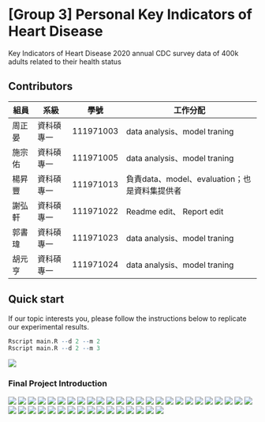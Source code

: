 # [Group 3] Personal Key Indicators of Heart Disease
Key Indicators of Heart Disease
2020 annual CDC survey data of 400k adults related to their health status

## Contributors
|組員|系級|學號|工作分配|
|-|-|-|-|
|周正晏|資科碩專一|111971003|data analysis、model traning| 
|施宗佑|資科碩專一|111971005|data analysis、model traning| 
|楊昇豐|資科碩專一|111971013|負責data、model、evaluation；也是資料集提供者|
|謝弘軒|資科碩專一|111971022|Readme edit、 Report edit| 
|郭書瑋|資科碩專一|111971023|data analysis、model traning| 
|胡元亨|資科碩專一|111971024|data analysis、model traning| 


## Quick start
If our topic interests you, please follow the instructions below to replicate our experimental results.
```R
Rscript main.R --d 2 --m 2
Rscript main.R --d 2 --m 3
```
![](data/page_33.png)

### Final Project Introduction
![](data/page_1.png)
![](data/page_2.png)
![](data/page_3.png)
![](data/page_4.png)
![](data/page_5.png)
![](data/page_6.png)
![](data/page_7.png)
![](data/page_8.png)
![](data/page_9.png)
![](data/page_10.png)
![](data/page_11.png)
![](data/page_12.png)
![](data/page_13.png)
![](data/page_14.png)
![](data/page_15.png)
![](data/page_16.png)
![](data/page_17.png)
![](data/page_18.png)
![](data/page_19.png)
![](data/page_20.png)
![](data/page_21.png)
![](data/page_22.png)
![](data/page_23.png)
![](data/page_24.png)
![](data/page_25.png)
![](data/page_26.png)
![](data/page_27.png)
![](data/page_28.png)
![](data/page_29.png)
![](data/page_30.png)
![](data/page_31.png)
![](data/page_32.png)
![](data/page_33.png)
![](data/page_34.png)
![](data/page_35.png)
![](data/page_36.png)
![](data/page_37.png)
![](data/page_38.png)
![](data/page_39.png)
![](data/page_40.png)
![](data/page_41.png)